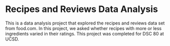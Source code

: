 # Recipes and Reviews Data Analysis
This is a data analysis project that explored the recipes and reviews data set from food.com. In this project, we asked whether recipes with more or less ingredients varied in their ratings. This project was completed for DSC 80 at UCSD.

